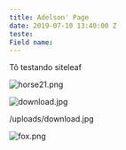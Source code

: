 ```yaml
---
title: Adelson' Page
date: 2019-07-10 13:40:00 Z
teste: 
Field name: 
---
```


Tô testando siteleaf

![horse21.png](/uploads/horse21.png)

![download.jpg](/uploads/download.jpg)

/uploads/download.jpg

![fox.png](/uploads/fox.png)
